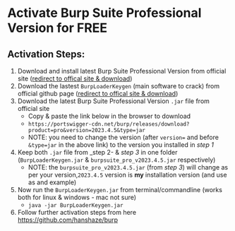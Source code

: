 # Activate Burp Suite Professional Version for FREE

## Activation Steps:

1) Download and install latest Burp Suite Professional Version from official site ([redirect to offical site & download](https://portswigger.net/burp/releases))
2) Download the lastest `BurpLoaderKeygen` (main software to crack) from official github page ([redirect to offical site & download](https://github.com/h3110w0r1d-y/BurpLoaderKeygen/releases))
3) Download the latest Burp Suite Professional Version `.jar` file from official site
    - Copy & paste the link below in the browser to download
    - `https://portswigger-cdn.net/burp/releases/download?product=pro&version=2023.4.5&type=jar`
    - NOTE: you need to change the version (after `version=` and before `&type=jar` in the above link) to the version you installed in _step 1_ 
4) Keep both `.jar` file from _step 2- & _step 3_ in one folder (`BurpLoaderKeygen.jar` & `burpsuite_pro_v2023.4.5.jar` respectively)
    - NOTE: the `burpsuite_pro_v2023.4.5.jar` (from _step 3_) will change as per your version,`2023.4.5` version is __my__ installation version (and use as and example)
5) Now run the `BurpLoaderKeygen.jar` from terminal/commandline (works both for linux & windows - mac not sure)
    - `java -jar BurpLoaderKeygen.jar`
6) Follow further activation steps from here https://github.com/hanshaze/burp
